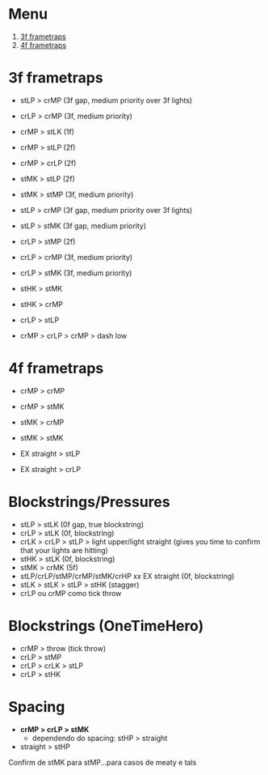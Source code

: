 # Menu
1. [3f frametraps](#3f-frametraps)
2. [4f frametraps](#4f-frametraps)

# 3f frametraps
- stLP > crMP (3f gap, medium priority over 3f lights)
- crLP > crMP (3f, medium priority)
- crMP > stLK (1f)
- crMP > stLP (2f)
- crMP > crLP (2f)
- stMK > stLP (2f)
- stMK > stMP (3f, medium priority)
- stLP > crMP (3f gap, medium priority over 3f lights)
- stLP > stMK (3f gap, medium priority)
- crLP > stMP (2f)
- crLP > crMP (3f, medium priority)
- crLP > stMK (3f, medium priority)
- stHK > stMK
- stHK > crMP

- crLP > stLP
- crMP > crLP > crMP > dash low
# 4f frametraps
- crMP >  crMP
- crMP >  stMK
- stMK >  crMP
- stMK >  stMK

- EX straight >  stLP
- EX straight >  crLP

# Blockstrings/Pressures

- stLP >  stLK  (0f gap, true blockstring)
- crLP >  stLK  (0f, blockstring)
- crLK > crLP > stLP > light upper/light straight (gives you time to confirm that your lights are hitting)
- stHK >  stLK (0f, blockstring)
- stMK >  crMK  (5f)
- stLP/crLP/stMP/crMP/stMK/crHP xx EX straight (0f, blockstring)
- stLK > stLK > stLP > stHK (stagger)
- crLP ou crMP como tick throw

# Blockstrings (OneTimeHero)
- crMP > throw (tick throw)
- crLP > stMP
- crLP > crLK > stLP
- crLP > stHK

# Spacing
- **crMP > crLP > stMK**
  - dependendo do spacing: stHP > straight
- straight > stHP




Confirm de stMK para stMP...para casos de meaty e tals